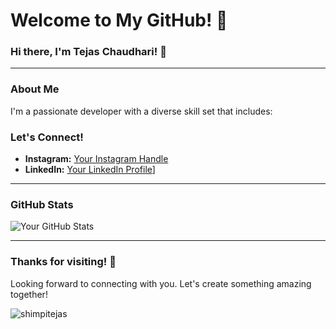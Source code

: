 # Welcome to My GitHub! 👋

### Hi there, I'm Tejas Chaudhari! 🌟

---

### About Me

I'm a passionate developer with a diverse skill set that includes:



### Let's Connect!

- **Instagram:** [Your Instagram Handle](https://www.instagram.com/tejas.chaudhari._)
- **LinkedIn:** [Your LinkedIn Profile](https://www.linkedin.com/in/tejaschaudhari192)]

---

### GitHub Stats

![Your GitHub Stats](https://github-readme-stats.vercel.app/api?username=tejaschaudhari192&show_icons=true&theme=radical)

---

### Thanks for visiting! 🚀

Looking forward to connecting with you. Let's create something amazing together!

<p align="left"> <img src="https://komarev.com/ghpvc/?username=tejaschaudhari192&label=Profile%20views&color=0e75b6&style=flat" alt="shimpitejas" /> </p>
